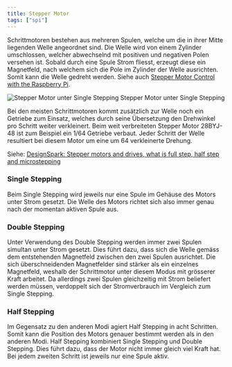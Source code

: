 ```yaml
---
title: Stepper Motor
tags: ["spi"]
---
```


Schrittmotoren bestehen aus mehreren Spulen, welche um die in ihrer Mitte liegenden Welle angeordnet sind. Die Welle wird von einem Zylinder umschlossen, welcher abwechselnd mit positiven und negativen Polen versehen ist. Sobald durch eine Spule Strom fliesst, erzeugt diese ein Magnetfeld, nach welchem sich die Pole im Zylinder der Welle ausrichten. Somit kann die Welle gedreht werden. Siehe auch [Stepper Motor Control with the Raspberry Pi](https://www.youtube.com/watch?v=Dc16mKFA7Fo).


![Stepper Motor unter Single Stepping](https://upload.wikimedia.org/wikipedia/commons/6/67/StepperMotor.gif)
Stepper Motor unter Single Stepping

Bei den meisten Schrittmotoren kommt zusätzlich zur Welle noch ein Getriebe zum Einsatz, welches durch seine Übersetzung den Drehwinkel pro Schritt weiter verkleinert. Beim weit verbreiteten Stepper Motor 28BYJ-48 ist zum Beispiel ein 1/64 Getriebe verbaut. Jeder Schritt der Welle resultiert bei diesem Motor um eine um 64 verkleinerte Drehung.

Siehe: [DesignSpark: Stepper motors and drives, what is full step, half step and microstepping](https://www.rs-online.com/designspark/stepper-motors-and-drives-what-is-full-step-half-step-and-microstepping)

### Single Stepping
Beim Single Stepping wird jeweils nur eine Spule im Gehäuse des Motors unter Strom gesetzt. Die Welle des Motors richtet sich also immer genau nach der momentan aktiven Spule aus. 

### Double Stepping
Unter Verwendung des Double Stepping werden immer zwei Spulen simultan unter Strom gesetzt. Dies führt dazu, dass sich die Welle gemäss dem entstehenden Magnetfeld zwischen den zwei Spulen ausrichtet. Die sich überschneidenden Magnetfelder sind stärker als ein einzelnes Magnetfeld, weshalb der Schrittmotor unter diesem Modus mit grösserer Kraft arbeitet. Da allerdings zwei Spulen gleichzeitig mit Strom beliefert werden müssen, verdoppelt sich der Stromverbrauch im Vergleich zum Single Stepping. 

### Half Stepping
Im Gegensatz zu den anderen Modi agiert Half Stepping in acht Schritten. Somit kann die Position des Motors genauer bestimmt werden als in den anderen Modi. Half Stepping kombiniert Single Stepping und Double Stepping. Dies führt dazu, dass der Motor nicht immer gleich viel Kraft hat. Bei jedem zweiten Schritt ist jeweils nur eine Spule aktiv.

